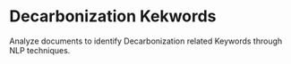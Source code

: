 # Decarbonization Kekwords
Analyze documents to identify Decarbonization related Keywords through NLP techniques.
